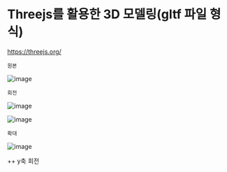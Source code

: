 # Threejs를 활용한 3D 모델링(gltf 파일 형식)

https://threejs.org/




`원본`


![image](https://github.com/heohgoo/Threejs/assets/95553132/91c0c6bd-36fe-4e64-a472-489cfc447b70)




`회전`



![image](https://github.com/heohgoo/Threejs/assets/95553132/8f2dba04-77d3-4ec8-aade-81d7b06890b3)



![image](https://github.com/heohgoo/Threejs/assets/95553132/148f4ae3-c6ad-4b27-bdbb-21d705a28bf7)





`확대`



![image](https://github.com/heohgoo/Threejs/assets/95553132/4c28a679-c594-4b48-989c-a2b545b69141)





++ y축 회전









